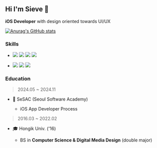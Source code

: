 ## Hi I'm Sieve 🐋
**iOS Developer** with design oriented towards UI/UX

[![Anurag's GitHub stats](https://github-readme-stats.vercel.app/api?username=seosieve&show_icons=true&theme=github_dark)](https://github.com/anuraghazra/github-readme-stats)

### Skills
- <img src="https://img.shields.io/badge/swift-F05138?style=flat-square&logo=swift&logoColor=white"/> <img src="https://img.shields.io/badge/ReactiveX-B7178C?style=flat-square&logo=ReactiveX&logoColor=white"/> <img src="https://img.shields.io/badge/UIkit-2396F3?style=flat-square&logo=UIkit&logoColor=white"/> <img src="https://img.shields.io/badge/Firebase-039BE5?style=flat-square&logo=Firebase&logoColor=white"/>

- <img src="https://img.shields.io/badge/Figma-F24E1E?style=flat-square&logo=figma&logoColor=white"/> <img src="https://img.shields.io/badge/blender-%23F5792A.svg?style=flat-square&logo=blender&logoColor=white"/> <img src="https://img.shields.io/badge/unrealengine-%23313131.svg?style=flat-square&logo=unrealengine&logoColor=white"/>

### Education
> 2024.05 ~ 2024.11
- 🌱 SeSAC (Seoul Software Academy)

  - iOS App Developer Process

> 2016.03 ~ 2022.02
- 🎓 Hongik Univ. ('16)

  - BS in **Computer Science & Digital Media Design** (double major)

